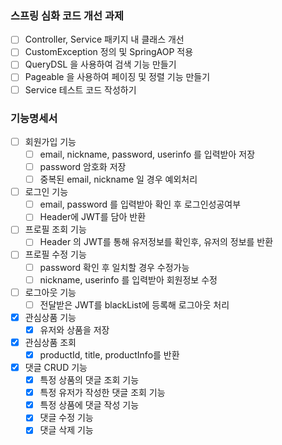 ### 스프링 심화 코드 개선 과제
- [ ] Controller, Service 패키지 내 클래스 개선
- [ ] CustomException 정의 및 SpringAOP 적용
- [ ] QueryDSL 을 사용하여 검색 기능 만들기
- [ ] Pageable 을 사용하여 페이징 및 정렬 기능 만들기
- [ ] Service 테스트 코드 작성하기

### 기능명세서
 - [ ] 회원가입 기능
   - [ ] email, nickname, password, userinfo 를 입력받아 저장
   - [ ] password 암호화 저장
   - [ ] 중복된 email, nickname 일 경우 예외처리
 - [ ] 로그인 기능
   - [ ] email, password 를 입력받아 확인 후 로그인성공여부
   - [ ] Header에 JWT를 담아 반환
 - [ ] 프로필 조회 기능
   - [ ] Header 의 JWT를 통해 유저정보를 확인후, 유저의 정보를 반환
 - [ ] 프로필 수정 기능
   - [ ] password 확인 후 일치할 경우 수정가능
   - [ ] nickname, userinfo 를 입력받아 회원정보 수정
 - [ ] 로그아웃 기능
   - [ ] 전달받은 JWT를 blackList에 등록해 로그아웃 처리

 -[x] 관심상품 기능
   -[x] 유저와 상품을 저장
 - [x] 관심상품 조회
   - [x] productId, title, productInfo를 반환

- [x] 댓글 CRUD 기능
   - [x] 특정 상품의 댓글 조회 기능 
   - [x] 특정 유저가 작성한 댓글 조회 기능
   - [x] 특정 상품에 댓글 작성 기능
   - [x] 댓글 수정 기능
   - [x] 댓글 삭제 기능
